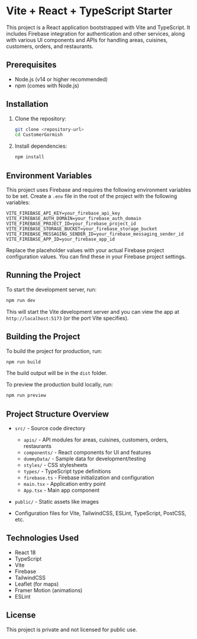 # Vite + React + TypeScript Starter

This project is a React application bootstrapped with Vite and TypeScript. It includes Firebase integration for authentication and other services, along with various UI components and APIs for handling areas, cuisines, customers, orders, and restaurants.

## Prerequisites

- Node.js (v14 or higher recommended)
- npm (comes with Node.js)

## Installation

1. Clone the repository:
   ```bash
   git clone <repository-url>
   cd CustomerGormish
   ```

2. Install dependencies:
   ```bash
   npm install
   ```

## Environment Variables

This project uses Firebase and requires the following environment variables to be set. Create a `.env` file in the root of the project with the following variables:

```env
VITE_FIREBASE_API_KEY=your_firebase_api_key
VITE_FIREBASE_AUTH_DOMAIN=your_firebase_auth_domain
VITE_FIREBASE_PROJECT_ID=your_firebase_project_id
VITE_FIREBASE_STORAGE_BUCKET=your_firebase_storage_bucket
VITE_FIREBASE_MESSAGING_SENDER_ID=your_firebase_messaging_sender_id
VITE_FIREBASE_APP_ID=your_firebase_app_id
```

Replace the placeholder values with your actual Firebase project configuration values. You can find these in your Firebase project settings.

## Running the Project

To start the development server, run:

```bash
npm run dev
```

This will start the Vite development server and you can view the app at `http://localhost:5173` (or the port Vite specifies).

## Building the Project

To build the project for production, run:

```bash
npm run build
```

The build output will be in the `dist` folder.

To preview the production build locally, run:

```bash
npm run preview
```

## Project Structure Overview

- `src/` - Source code directory
  - `apis/` - API modules for areas, cuisines, customers, orders, restaurants
  - `components/` - React components for UI and features
  - `dummyData/` - Sample data for development/testing
  - `styles/` - CSS stylesheets
  - `types/` - TypeScript type definitions
  - `firebase.ts` - Firebase initialization and configuration
  - `main.tsx` - Application entry point
  - `App.tsx` - Main app component

- `public/` - Static assets like images

- Configuration files for Vite, TailwindCSS, ESLint, TypeScript, PostCSS, etc.

## Technologies Used

- React 18
- TypeScript
- Vite
- Firebase
- TailwindCSS
- Leaflet (for maps)
- Framer Motion (animations)
- ESLint

## License

This project is private and not licensed for public use.
